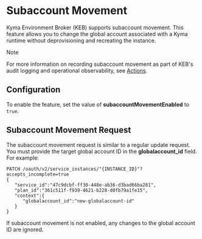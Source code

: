 # Subaccount Movement

Kyma Environment Broker (KEB) supports subaccount movement. This feature allows you to change the global account associated with a Kyma runtime without deprovisioning and recreating the instance.

> [!NOTE]
> For more information on recording subaccount movement as part of KEB's audit logging and operational observability, see [Actions](03-90-actions-recording.md).

## Configuration

To enable the feature, set the value of **subaccountMovementEnabled** to `true`.

## Subaccount Movement Request

The subaccount movement request is similar to a regular update request. You must provide the target global account ID in the **globalaccount_id** field. For example:

```http
PATCH /oauth/v2/service_instances/"{INSTANCE_ID}"?accepts_incomplete=true
{
   "service_id":"47c9dcbf-ff30-448e-ab36-d3bad66ba281",
   "plan_id":"361c511f-f939-4621-b228-d0fb79a1fe15",
   "context":{
      "globalaccount_id":"new-globalaccount-id"
   }
}
```

If subaccount movement is not enabled, any changes to the global account ID are ignored.
